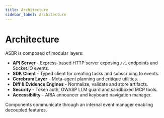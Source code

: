 ```yaml
---
title: Architecture
sidebar_label: Architecture
---
```


# Architecture

ASBR is composed of modular layers:

- **API Server** - Express-based HTTP server exposing `/v1` endpoints and Socket.IO events.
- **SDK Client** - Typed client for creating tasks and subscribing to events.
- **Cerebrum Layer** - Meta-agent planning and critique utilities.
- **Diff & Evidence Engines** - Normalize, validate and store artifacts.
- **Security** - Token auth, OWASP LLM guard and sandboxed MCP tools.
- **Accessibility** - ARIA announcer and keyboard navigation manager.

Components communicate through an internal event manager enabling decoupled features.
